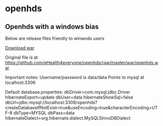# openhds
## Openhds with a windows bias

Below are release files friendly to winwods users

[Download war](https://github.com/eHealth4everyone/openhds/raw/master/war/openhds.war)

Original file is at https://github.com/eHealth4everyone/openhds/raw/master/war/openhds.war


Important notes:
Username/password is data/data
Points to mysql at localhost:3306


Default database.properties:
dbDriver=com.mysql.jdbc.Driver
hibernateExport=update
dbUser=data
hibernateShowSql=false
dbUrl=jdbc:mysql://localhost:3306/openhds?createDatabaseIfNotExist=true&amp;useEncoding=true&amp;characterEncoding=UTF-8
dbType=MYSQL
dbPass=data
hibernateDialect=org.hibernate.dialect.MySQL5InnoDBDialect


